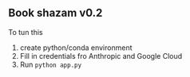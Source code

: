 ## Book shazam v0.2
To tun this
1. create python/conda environment
2. Fill in credentials fro Anthropic and Google Cloud
3. Run `python app.py`
